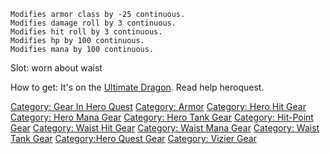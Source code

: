 `Modifies armor class by -25 continuous.`  
`Modifies damage roll by 3 continuous.`  
`Modifies hit roll by 3 continuous.`  
`Modifies hp by 100 continuous.`  
`Modifies mana by 100 continuous.`

Slot: worn about waist

How to get: It's on the [Ultimate Dragon](Ultimate_Dragon "wikilink").
Read help heroquest.

[Category: Gear In Hero Quest](Category:_Gear_In_Hero_Quest "wikilink")
[Category: Armor](Category:_Armor "wikilink") [Category: Hero Hit
Gear](Category:_Hero_Hit_Gear "wikilink") [Category: Hero Mana
Gear](Category:_Hero_Mana_Gear "wikilink") [Category: Hero Tank
Gear](Category:_Hero_Tank_Gear "wikilink") [Category: Hit-Point
Gear](Category:_Hit-Point_Gear "wikilink") [Category: Waist Hit
Gear](Category:_Waist_Hit_Gear "wikilink") [Category: Waist Mana
Gear](Category:_Waist_Mana_Gear "wikilink") [Category: Waist Tank
Gear](Category:_Waist_Tank_Gear "wikilink") [Category:Hero Quest
Gear](Category:Hero_Quest_Gear "wikilink") [Category: Vizier
Gear](Category:_Vizier_Gear "wikilink")
